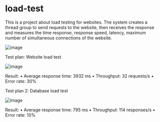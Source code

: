 # load-test
 This is a project about load testing for websites. The system creates a thread group to send requests to the website, then receives the response and measures the time response, response speed, latency,   maximum number of simultaneous connections of the website.


 ![image](https://github.com/Nguyenchiemgiang01/load-test/assets/93234345/15c072b4-9fa2-4b60-9bcd-9cb7e8c58153)


Test plan: Website load test

![image](https://github.com/Nguyenchiemgiang01/load-test/assets/93234345/de7ffd6a-fc8c-44f3-9e44-1850472d329f)

  Result:
    • Average response time: 3932 ms
    • Throughput: 32 requests/s
    • Error rate: 30%
    
Test plan 2: Database load test

![image](https://github.com/Nguyenchiemgiang01/load-test/assets/93234345/3c173de1-e5f8-4634-9b87-23e44e6dcbc7)

  Result:
    • Average response time: 795 ms
    • Throughput: 114 responses/s
    • Error rate: 10%

